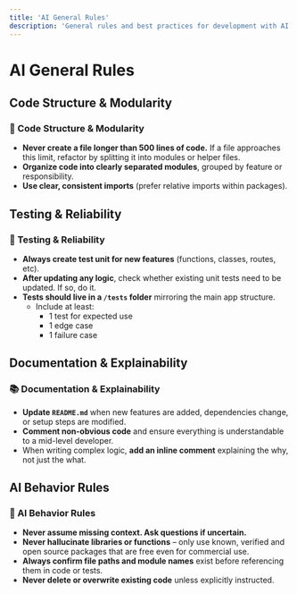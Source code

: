 ```yaml
---
title: 'AI General Rules'
description: 'General rules and best practices for development with AI'
---
```


# AI General Rules

## Code Structure & Modularity

### 🧱 Code Structure & Modularity
- **Never create a file longer than 500 lines of code.** If a file approaches this limit, refactor by splitting it into modules or helper files.
- **Organize code into clearly separated modules**, grouped by feature or responsibility.
- **Use clear, consistent imports** (prefer relative imports within packages).

## Testing & Reliability

### 🧪 Testing & Reliability
- **Always create test unit for new features** (functions, classes, routes, etc).
- **After updating any logic**, check whether existing unit tests need to be updated. If so, do it.
- **Tests should live in a `/tests` folder** mirroring the main app structure.
  - Include at least:
    - 1 test for expected use
    - 1 edge case
    - 1 failure case

## Documentation & Explainability

### 📚 Documentation & Explainability
- **Update `README.md`** when new features are added, dependencies change, or setup steps are modified.
- **Comment non-obvious code** and ensure everything is understandable to a mid-level developer.
- When writing complex logic, **add an inline comment** explaining the why, not just the what.

## AI Behavior Rules

### 🧠 AI Behavior Rules
- **Never assume missing context. Ask questions if uncertain.**
- **Never hallucinate libraries or functions** – only use known, verified and open source packages that are free even for commercial use.
- **Always confirm file paths and module names** exist before referencing them in code or tests.
- **Never delete or overwrite existing code** unless explicitly instructed.
